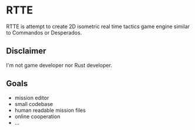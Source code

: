 # RTTE
RTTE is attempt to create 2D isometric real time tactics game engine similar to Commandos or Desperados.

## Disclaimer
I'm not game developer nor Rust developer.

## Goals
- mission editor
- small codebase
- human readable mission files
- online cooperation
- ...
